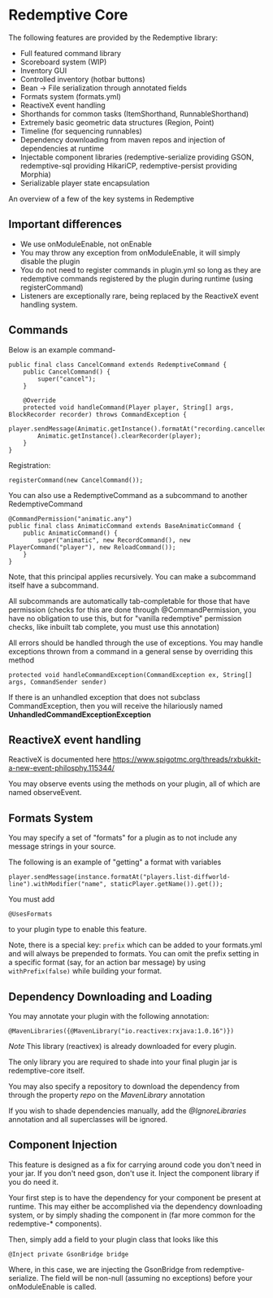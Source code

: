 # Redemptive Core

The following features are provided by the Redemptive library:

* Full featured command library
* Scoreboard system (WIP)
* Inventory GUI
* Controlled inventory (hotbar buttons)
* Bean -> File serialization through annotated fields
* Formats system (formats.yml)
* ReactiveX event handling
* Shorthands for common tasks (ItemShorthand, RunnableShorthand)
* Extremely basic geometric data structures (Region, Point)
* Timeline (for sequencing runnables)
* Dependency downloading from maven repos and injection of dependencies at runtime 
* Injectable component libraries (redemptive-serialize providing GSON, redemptive-sql providing HikariCP, redemptive-persist providing Morphia)
* Serializable player state encapsulation

An overview of a few of the key systems in Redemptive

## Important differences

* We use onModuleEnable, not onEnable
* You may throw any exception from onModuleEnable, it will simply disable the plugin
* You do not need to register commands in plugin.yml so long as they are redemptive commands registered by the plugin during runtime (using registerCommand)
* Listeners are exceptionally rare, being replaced by the ReactiveX event handling system.

## Commands

Below is an example command-

```
public final class CancelCommand extends RedemptiveCommand {
    public CancelCommand() {
        super("cancel");
    }

    @Override
    protected void handleCommand(Player player, String[] args, BlockRecorder recorder) throws CommandException {
        player.sendMessage(Animatic.getInstance().formatAt("recording.cancelled").get());
        Animatic.getInstance().clearRecorder(player);
    }
}
```

Registration:

```
registerCommand(new CancelCommand());
```

You can also use a RedemptiveCommand as a subcommand to another RedemptiveCommand
```
@CommandPermission("animatic.any")
public final class AnimaticCommand extends BaseAnimaticCommand {
    public AnimaticCommand() {
        super("animatic", new RecordCommand(), new PlayerCommand("player"), new ReloadCommand());
    }
}
```

Note, that this principal applies recursively. You can make a subcommand itself have a subcommand.

All subcommands are automatically tab-completable for those that have permission (checks for this are done through @CommandPermission, you have no obligation to use this, but for "vanilla redemptive" permission checks, like inbuilt tab complete, you must use this annotation)

All errors should be handled through the use of exceptions. You may handle exceptions thrown from a command in a general sense by overriding this method

```
protected void handleCommandException(CommandException ex, String[] args, CommandSender sender)
```

If there is an unhandled exception that does not subclass CommandException, then you will receive the hilariously named **UnhandledCommandExceptionException**

## ReactiveX event handling
 
 ReactiveX is documented here https://www.spigotmc.org/threads/rxbukkit-a-new-event-philosphy.115344/
 
 You may observe events using the methods on your plugin, all of which are named observeEvent.
 
 
## Formats System

You may specify a set of "formats" for a plugin as to not include any message strings in your source.

The following is an example of "getting" a format with variables

```
player.sendMessage(instance.formatAt("players.list-diffworld-line").withModifier("name", staticPlayer.getName()).get());
```

You must add
```
@UsesFormats
```
to your plugin type to enable this feature.

Note, there is a special key: ```prefix``` which can be added to your formats.yml and will always be prepended to formats. You can omit the prefix setting in a specific format (say, for an action bar message) by using ```withPrefix(false)``` while building your format.
 
## Dependency Downloading and Loading
You may annotate your plugin with the following annotation: 
```
@MavenLibraries({@MavenLibrary("io.reactivex:rxjava:1.0.16")})
```

*Note* This library (reactivex) is already downloaded for every plugin.

The only library you are required to shade into your final plugin jar is redemptive-core itself. 

You may also specify a repository to download the dependency from through the property _repo_ on the _MavenLibrary_ annotation

If you wish to shade dependencies manually, add the _@IgnoreLibraries_ annotation and all superclasses will be ignored.

## Component Injection

This feature is designed as a fix for carrying around code you don't need in your jar. If you don't need gson, don't use it. Inject the component library if you do need it.

Your first step is to have the dependency for your component be present at runtime. This may either be accomplished via the dependency downloading system, or by simply shading the component in (far more common for the redemptive-* components).

Then, simply add a field to your plugin class that looks like this
```
@Inject private GsonBridge bridge
```

Where, in this case, we are injecting the GsonBridge from redemptive-serialize. The field will be non-null (assuming no exceptions) before your onModuleEnable is called.